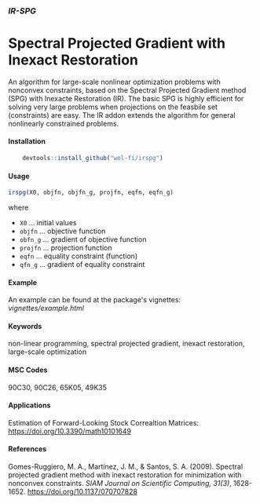 ### *IR-SPG*
# Spectral Projected Gradient with Inexact Restoration
An algorithm for large-scale nonlinear optimization problems with nonconvex constraints, based on the Spectral Projected Gradient method (SPG) with Inexacte Restoration (IR). The basic SPG is highly efficient for solving very large problems when projections on the feasbile set (constraints) are easy. The IR addon extends the algorithm for general nonlinearly constrained problems.

#### Installation
``` r
    devtools::install_github("wol-fi/irspg")
```

#### Usage
``` r
irspg(X0, objfn, objfn_g, projfn, eqfn, eqfn_g)
```
where
* `X0` ... initial values
* `objfn` ... objective function
* `obfn_g` ... gradient of objective function
* `projfn` ... projection function
* `eqfn` ... equality constraint (function)
* `qfn_g` ... gradient of equality constraint

#### Example
An example can be found at the package's vignettes: *vignettes/example.html*

#### Keywords
non-linear programming, spectral projected gradient, inexact restoration, large-scale optimization

#### MSC Codes
90C30, 90C26, 65K05, 49K35

#### Applications
Estimation of Forward-Looking Stock Correaltion Matrices: <https://doi.org/10.3390/math10101649>

#### References
Gomes-Ruggiero, M. A., Martínez, J. M., & Santos, S. A. (2009). Spectral projected gradient method with inexact restoration for minimization with nonconvex constraints. *SIAM Journal on Scientific Computing, 31(3)*, 1628-1652. <https://doi.org/10.1137/070707828>
